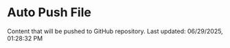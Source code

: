 # Auto Push File

Content that will be pushed to GitHub repository.
Last updated: 06/29/2025, 01:28:32 PM